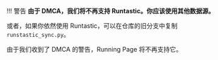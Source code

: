 !!! 警告
	**由于 DMCA，我们将不再支持 Runtastic。你应该使用其他数据源。**

或者，如果你依然使用 Runtastic，可以在仓库的旧分支中复制 `runstastic_sync.py`。

由于我们收到了 DMCA 的警告，Running Page 将不再支持它。

